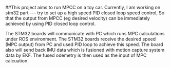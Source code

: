 ##This project aims to run MPCC on a toy car. 
Currently, I am working on stm32 part --- try to set up a high speed PID closed loop speed control, 
So that the output from MPCC (eg desired velocity) can be immediately achieved by using PID closed loop control.

The STM32 boards will communicate with PC which runs MPC calculations under ROS environment. The STM32 boards receive the desired speed (MPC output) from PC
and used PID loop to achieve this speed. The board also will send back IMU data which is fusioned with motion capture system data by EKF. The fused odemetry is then used as the input of MPC calcuation.  

